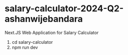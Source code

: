 # salary-calculator-2024-Q2-ashanwijebandara
Next.JS Web Application for Salary Calculator

1. cd salary-calculator
2. npm run dev
